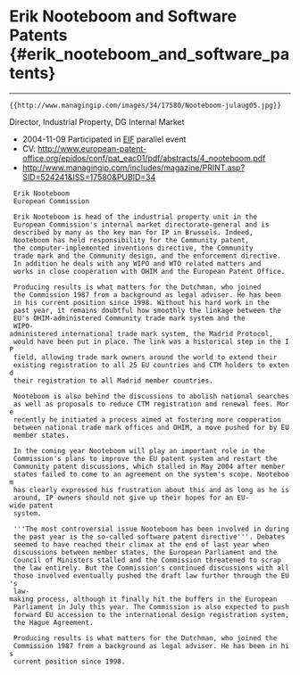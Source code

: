 # Erik Nooteboom and Software Patents {#erik_nooteboom_and_software_patents}

------------------------------------------------------------------------

```{=mediawiki}
{{http://www.managingip.com/images/34/17580/Nooteboom-julaug05.jpg}}
```
Director, Industrial Property, DG Internal Market

-   2004-11-09 Participated in [
    EIF](EuropeanInternetFoundationEn "wikilink") parallel event
-   CV:
    <http://www.european-patent-office.org/epidos/conf/pat_eac01/pdf/abstracts/4_nooteboom.pdf>
-   <http://www.managingip.com/includes/magazine/PRINT.asp?SID=524241&ISS=17580&PUBID=34>

` Erik Nooteboom`\
` European Commission`

` Erik Nooteboom is head of the industrial property unit in the`\
` European Commission's internal market directorate-general and is`\
` described by many as the key man for IP in Brussels. Indeed, `\
` Nooteboom has held responsibility for the Community patent,`\
` the computer-implemented inventions directive, the Community`\
` trade mark and the Community design, and the enforcement directive.`\
` In addition he deals with any WIPO and WTO related matters and`\
` works in close cooperation with OHIM and the European Patent Office.`

` Producing results is what matters for the Dutchman, who joined`\
` the Commission 1987 from a background as legal adviser. He has been`\
` in his current position since 1998. Without his hard work in the`\
` past year, it remains doubtful how smoothly the linkage between the`\
` EU's OHIM-administered Community trade mark system and the`\
` WIPO-administered international trade mark system, the Madrid Protocol,`\
` would have been put in place. The link was a historical step in the IP`\
` field, allowing trade mark owners around the world to extend their`\
` existing registration to all 25 EU countries and CTM holders to extend`\
` their registration to all Madrid member countries.`

` Nooteboom is also behind the discussions to abolish national searches`\
` as well as proposals to reduce CTM registration and renewal fees. More`\
` recently he initiated a process aimed at fostering more cooperation`\
` between national trade mark offices and OHIM, a move pushed for by EU`\
` member states.`

` In the coming year Nooteboom will play an important role in the`\
` Commission's plans to improve the EU patent system and restart the`\
` Community patent discussions, which stalled in May 2004 after member`\
` states failed to come to an agreement on the system's scope. Nooteboom`\
` has clearly expressed his frustration about this and as long as he is`\
` around, IP owners should not give up their hopes for an EU-wide patent`\
` system.`

` '''The most controversial issue Nooteboom has been involved in during`\
` the past year is the so-called software patent directive'''. Debates`\
` seemed to have reached their climax at the end of last year when`\
` discussions between member states, the European Parliament and the`\
` Council of Ministers stalled and the Commission threatened to scrap`\
` the law entirely. But the Commission's continued discussions with all`\
` those involved eventually pushed the draft law further through the EU's`\
` law-making process, although it finally hit the buffers in the European`\
` Parliament in July this year. The Commission is also expected to push`\
` forward EU accession to the international design registration system,`\
` the Hague Agreement.`

` Producing results is what matters for the Dutchman, who joined the`\
` Commission 1987 from a background as legal adviser. He has been in his`\
` current position since 1998.`
